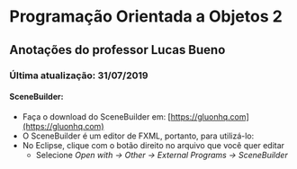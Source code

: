 # **Programação** Orientada a Objetos 2

## Anotações do professor Lucas Bueno

### Última atualização: 31/07/2019

#### SceneBuilder:

- Faça o download do SceneBuilder em: [https://gluonhq.com](https://gluonhq.com)
- O SceneBuilder é um editor de FXML, portanto, para utilizá-lo:
- No Eclipse, clique com o botão direito no arquivo que você quer editar
  - Selecione *Open with -> Other -> External Programs -> SceneBuilder*
